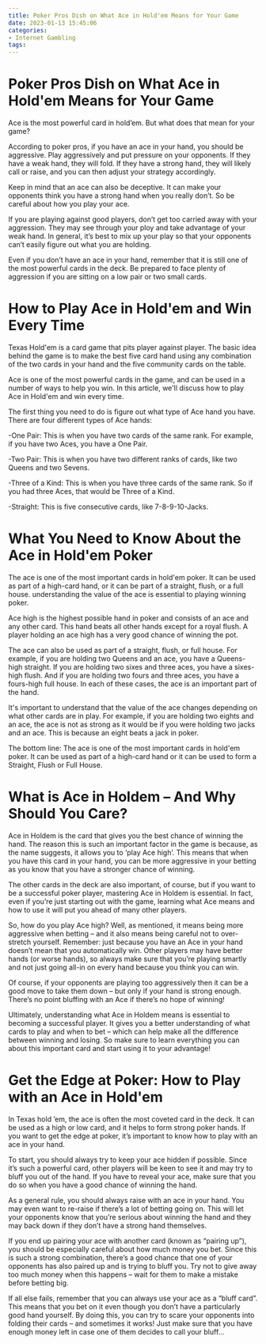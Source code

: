 ```yaml
---
title: Poker Pros Dish on What Ace in Hold'em Means for Your Game
date: 2023-01-13 15:45:06
categories:
- Internet Gambling
tags:
---
```



#  Poker Pros Dish on What Ace in Hold'em Means for Your Game

Ace is the most powerful card in hold’em. But what does that mean for your game?

According to poker pros, if you have an ace in your hand, you should be aggressive. Play aggressively and put pressure on your opponents. If they have a weak hand, they will fold. If they have a strong hand, they will likely call or raise, and you can then adjust your strategy accordingly.

Keep in mind that an ace can also be deceptive. It can make your opponents think you have a strong hand when you really don’t. So be careful about how you play your ace.

If you are playing against good players, don’t get too carried away with your aggression. They may see through your ploy and take advantage of your weak hand. In general, it’s best to mix up your play so that your opponents can’t easily figure out what you are holding.

Even if you don’t have an ace in your hand, remember that it is still one of the most powerful cards in the deck. Be prepared to face plenty of aggression if you are sitting on a low pair or two small cards.

#  How to Play Ace in Hold'em and Win Every Time

Texas Hold'em is a card game that pits player against player. The basic idea behind the game is to make the best five card hand using any combination of the two cards in your hand and the five community cards on the table.

Ace is one of the most powerful cards in the game, and can be used in a number of ways to help you win. In this article, we'll discuss how to play Ace in Hold'em and win every time.

The first thing you need to do is figure out what type of Ace hand you have. There are four different types of Ace hands:

-One Pair: This is when you have two cards of the same rank. For example, if you have two Aces, you have a One Pair.

-Two Pair: This is when you have two different ranks of cards, like two Queens and two Sevens.

-Three of a Kind: This is when you have three cards of the same rank. So if you had three Aces, that would be Three of a Kind.

-Straight: This is five consecutive cards, like 7-8-9-10-Jacks.

#  What You Need to Know About the Ace in Hold'em Poker

The ace is one of the most important cards in hold'em poker. It can be used as part of a high-card hand, or it can be part of a straight, flush, or a full house. understanding the value of the ace is essential to playing winning poker.

Ace high is the highest possible hand in poker and consists of an ace and any other card. This hand beats all other hands except for a royal flush. A player holding an ace high has a very good chance of winning the pot.

The ace can also be used as part of a straight, flush, or full house. For example, if you are holding two Queens and an ace, you have a Queens-high straight. If you are holding two sixes and three aces, you have a sixes-high flush. And if you are holding two fours and three aces, you have a fours-high full house. In each of these cases, the ace is an important part of the hand.

It's important to understand that the value of the ace changes depending on what other cards are in play. For example, if you are holding two eights and an ace, the ace is not as strong as it would be if you were holding two jacks and an ace. This is because an eight beats a jack in poker.

The bottom line: The ace is one of the most important cards in hold'em poker. It can be used as part of a high-card hand or it can be used to form a Straight, Flush or Full House.

#  What is Ace in Holdem – And Why Should You Care?

Ace in Holdem is the card that gives you the best chance of winning the hand. The reason this is such an important factor in the game is because, as the name suggests, it allows you to ‘play Ace high’. This means that when you have this card in your hand, you can be more aggressive in your betting as you know that you have a stronger chance of winning.

The other cards in the deck are also important, of course, but if you want to be a successful poker player, mastering Ace in Holdem is essential. In fact, even if you’re just starting out with the game, learning what Ace means and how to use it will put you ahead of many other players.

So, how do you play Ace high? Well, as mentioned, it means being more aggressive when betting – and it also means being careful not to over-stretch yourself. Remember: just because you have an Ace in your hand doesn’t mean that you automatically win. Other players may have better hands (or worse hands), so always make sure that you’re playing smartly and not just going all-in on every hand because you think you can win.

Of course, if your opponents are playing too aggressively then it can be a good move to take them down – but only if your hand is strong enough. There’s no point bluffing with an Ace if there’s no hope of winning!

Ultimately, understanding what Ace in Holdem means is essential to becoming a successful player. It gives you a better understanding of what cards to play and when to bet – which can help make all the difference between winning and losing. So make sure to learn everything you can about this important card and start using it to your advantage!

#  Get the Edge at Poker: How to Play with an Ace in Hold'em

In Texas hold ’em, the ace is often the most coveted card in the deck. It can be used as a high or low card, and it helps to form strong poker hands. If you want to get the edge at poker, it’s important to know how to play with an ace in your hand.

To start, you should always try to keep your ace hidden if possible. Since it’s such a powerful card, other players will be keen to see it and may try to bluff you out of the hand. If you have to reveal your ace, make sure that you do so when you have a good chance of winning the hand.

As a general rule, you should always raise with an ace in your hand. You may even want to re-raise if there’s a lot of betting going on. This will let your opponents know that you’re serious about winning the hand and they may back down if they don’t have a strong hand themselves.

If you end up pairing your ace with another card (known as “pairing up”), you should be especially careful about how much money you bet. Since this is such a strong combination, there’s a good chance that one of your opponents has also paired up and is trying to bluff you. Try not to give away too much money when this happens – wait for them to make a mistake before betting big.

If all else fails, remember that you can always use your ace as a “bluff card”. This means that you bet on it even though you don’t have a particularly good hand yourself. By doing this, you can try to scare your opponents into folding their cards – and sometimes it works! Just make sure that you have enough money left in case one of them decides to call your bluff…